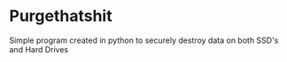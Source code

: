 # Purgethatshit
Simple program created in python to securely destroy data on both SSD's and Hard Drives
